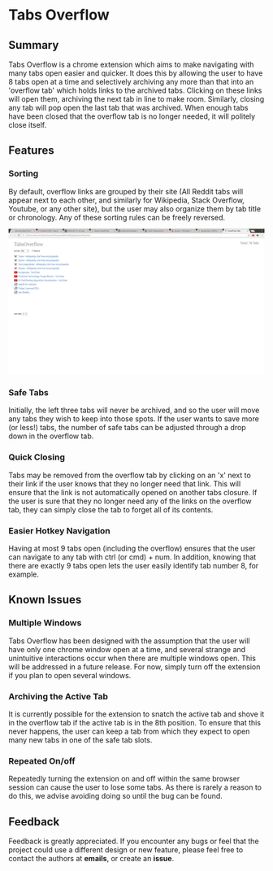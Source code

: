 # Tabs Overflow


## Summary

Tabs Overflow is a chrome extension which aims to make navigating with many tabs
open easier and quicker.  It does this by allowing the user to have 8 tabs open
at a time and selectively archiving any more than that into an 'overflow tab'
which holds links to the archived tabs.  Clicking on these links will open them,
archiving the next tab in line to make room.  Similarly, closing any tab will
pop open the last tab that was archived.  When enough tabs have been closed that
the overflow tab is no longer needed, it will politely close itself.

## Features

### Sorting

By default, overflow links are grouped by
their site (All Reddit tabs will appear next to each other, and similarly for
Wikipedia, Stack Overflow, Youtube, or any other site), but the user may also
organize them by tab title or chronology.  Any of these sorting rules can be freely
reversed.

![Image of Sorted](images/sorting.png)

### Safe Tabs

Initially, the left three tabs will
never be archived, and so the user will move any tabs they wish to keep into those
spots.  If the user wants to save more (or less!) tabs, the number of safe tabs
can be adjusted through a drop down in the overflow tab.

### Quick Closing

Tabs may be removed from the overflow tab by clicking on an 'x' next to their
link if the user knows that they no longer need that link.  This will ensure that
the link is not automatically opened on another tabs closure.  If the user is sure
that they no longer need any of the links on the overflow tab, they can simply
close the tab to forget all of its contents.

###  Easier Hotkey Navigation

Having at most 9 tabs open (including the overflow) ensures that the user can
navigate to any tab with ctrl (or cmd) + num.  In addition, knowing that there
are exactly 9 tabs open lets the user easily identify tab number 8, for example.

## Known Issues

### Multiple Windows

Tabs Overflow has been designed with the assumption that the user will have only
one chrome window open at a time, and several strange and unintuitive interactions
occur when there are multiple windows open.  This will be addressed in a future
release.  For now, simply turn off the extension if you plan to open several windows.

### Archiving the Active Tab

It is currently possible for the extension to snatch the active tab and shove it
in the overflow tab if the active tab is in the 8th position.  To ensure that this
never happens, the user can keep a tab from which they expect to open many new tabs
in one of the safe tab slots.

### Repeated On/off

Repeatedly turning the extension on and off within the same browser session can
cause the user to lose some tabs.  As there is rarely a reason to do this, we
advise avoiding doing so until the bug can be found.


## Feedback

Feedback is greatly appreciated.  If you encounter any bugs or feel that the
project could use a different design or new feature, please feel free to
contact the authors at **emails**, or create an **issue**.
